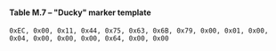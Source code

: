 #### Table M.7 – "Ducky" marker template

```
0xEC, 0x00, 0x11, 0x44, 0x75, 0x63, 0x6B, 0x79, 0x00, 0x01, 0x00, 0x04, 0x00, 0x00, 0x00, 0x64, 0x00, 0x00
```

